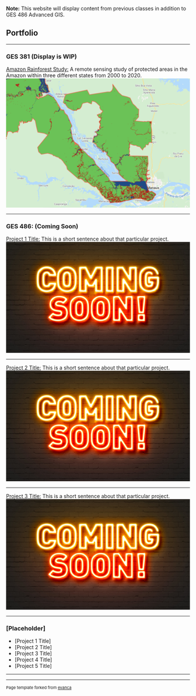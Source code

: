 **Note:** This website will display content from previous classes in addition to GES 486 Advanced GIS.

## Portfolio

---

### GES 381 (Display is WIP)

[Amazon Rainforest Study:](/Project381/index)
A remote sensing study of protected areas in the Amazon within three different states from 2000 to 2020. 
[<img src="Project381/Screen Shot 2022-02-14 at 11.14.42 PM.png?raw=true"/>](/Project381/index)

---

### GES 486: (Coming Soon)

[Project 1 Title:](/Project486.1/index)
This is a short sentence about that particular project.
[<img src="images/AdobeStock_139559217.jpeg?raw=true"/>](/Project486.1/index)

---
[Project 2 Title:](/Project486.2/index)
This is a short sentence about that particular project.
[<img src="images/AdobeStock_139559217.jpeg?raw=true"/>](/Project486.2/index)

---
[Project 3 Title:](/Project486.3/index)
This is a short sentence about that particular project.
[<img src="images/AdobeStock_139559217.jpeg?raw=true"/>](/Project486.3/index)

---
### [Placeholder]

- [Project 1 Title]
- [Project 2 Title]
- [Project 3 Title]
- [Project 4 Title]
- [Project 5 Title]

---




---
<p style="font-size:11px">Page template forked from <a href="https://github.com/evanca/quick-portfolio">evanca</a></p>
<!-- Remove above link if you don't want to attibute -->
